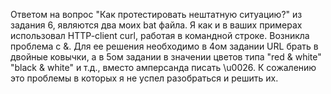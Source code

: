 Ответом на вопрос "Как протестировать нештатную ситуацию?" из задания 6, являются два моих bat файла.
Я как и в ваших примерах использовал HTTP-client curl, работая в командной строке.
Возникла проблема с &. Для ее решения необходимо в 4ом задании URL брать в двойные ковычки, а в 5ом задании в значении цветов типа "red & white" 
"black & white" и т.д., вместо амперсанда писать \u0026.
К сожалению это проблемы в которых я не успел разобраться и решить их.
